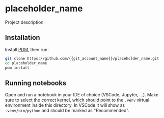 # placeholder_name

Project description.

## Installation

Install [PDM](https://pdm-project.org), then run:

```sh
git clone https://github.com/{{git_account_name}}/placeholder_name.git
cd placeholder_name
pdm install
```

## Running notebooks

Open and run a notebook in your IDE of choice (VSCode, Jupyter, ...). Make sure
to select the correct kernel, which should point to the `.venv` virtual
environment inside this directory. In VSCode it will show as `.venv/bin/python`
and should be marked as "Recommended".
